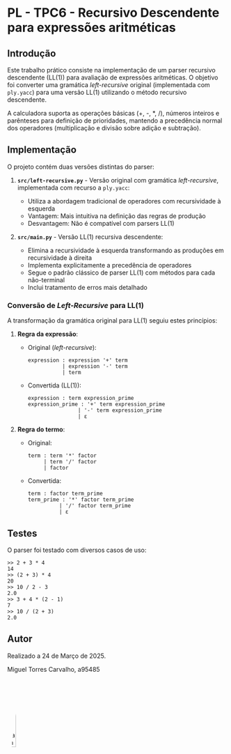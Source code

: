 # PL - TPC6 - Recursivo Descendente para expressões aritméticas

## Introdução

Este trabalho prático consiste na implementação de um parser recursivo descendente
(LL(1)) para avaliação de expressões aritméticas.
O objetivo foi converter uma gramática *left-recursive* original (implementada com `ply.yacc`)
para uma versão LL(1) utilizando o método recursivo descendente.

A calculadora suporta as operações básicas (+, -, *, /), números inteiros e parênteses
para definição de prioridades, mantendo a precedência normal dos operadores
(multiplicação e divisão sobre adição e subtração).

## Implementação

O projeto contém duas versões distintas do parser:

1. **`src/left-recursive.py`** - Versão original com gramática *left-recursive*,
implementada com recurso a `ply.yacc`:
   - Utiliza a abordagem tradicional de operadores com recursividade à esquerda
   - Vantagem: Mais intuitiva na definição das regras de produção
   - Desvantagem: Não é compatível com parsers LL(1)

2. **`src/main.py`** - Versão LL(1) recursiva descendente:
   - Elimina a recursividade à esquerda transformando as produções em recursividade à direita
   - Implementa explicitamente a precedência de operadores
   - Segue o padrão clássico de parser LL(1) com métodos para cada não-terminal
   - Inclui tratamento de erros mais detalhado

### Conversão de *Left-Recursive* para LL(1)

A transformação da gramática original para LL(1) seguiu estes princípios:

1. **Regra da expressão**:
   - Original (*left-recursive*):
     ```
     expression : expression '+' term
                | expression '-' term
                | term
     ```
   - Convertida (LL(1)):
     ```
     expression : term expression_prime
     expression_prime : '+' term expression_prime
                     | '-' term expression_prime
                     | ε
     ```

2. **Regra do termo**:
   - Original:
     ```
     term : term '*' factor
          | term '/' factor
          | factor
     ```
   - Convertida:
     ```
     term : factor term_prime
     term_prime : '*' factor term_prime
               | '/' factor term_prime
               | ε
     ```

## Testes

O parser foi testado com diversos casos de uso:

```
>> 2 + 3 * 4
14
>> (2 + 3) * 4
20
>> 10 / 2 - 3
2.0
>> 3 + 4 * (2 - 1)
7
>> 10 / (2 + 3)
2.0
```

## Autor

Realizado a 24 de Março de 2025.

Miguel Torres Carvalho, a95485

<img alt="Miguel Carvalho" width="20%" style="border-radius: 50%" src="https://migueltc13.github.io/images/profile.webp" />
